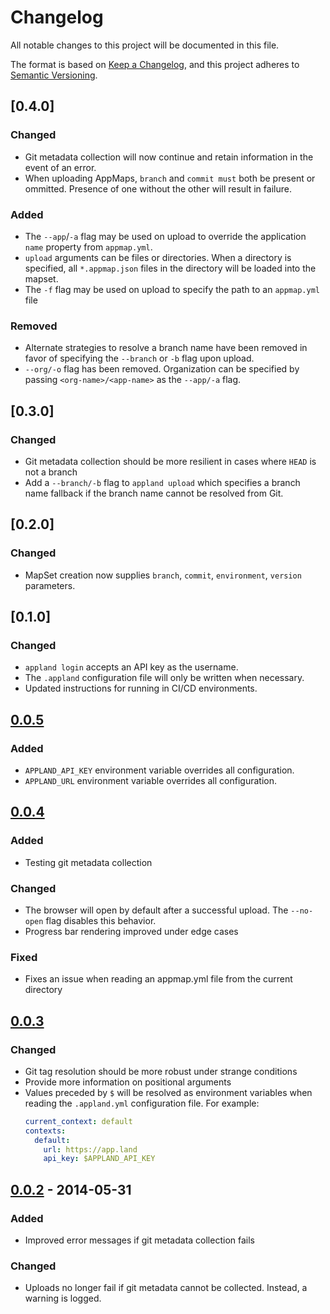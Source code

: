 # Changelog
All notable changes to this project will be documented in this file.

The format is based on [Keep a Changelog](https://keepachangelog.com/en/1.0.0/),
and this project adheres to [Semantic Versioning](https://semver.org/spec/v2.0.0.html).

## [0.4.0]
### Changed
- Git metadata collection will now continue and retain information in the event
  of an error.
- When uploading AppMaps, `branch` and `commit must` both be present or ommitted.
  Presence of one without the other will result in failure.

### Added
- The `--app`/`-a` flag may be used on upload to override the application
  `name` property from `appmap.yml`.
- `upload` arguments can be files or directories. When a directory is specified,
  all `*.appmap.json` files in the directory will be loaded into the mapset.
- The `-f` flag may be used on upload to specify the path to an `appmap.yml` file

### Removed
- Alternate strategies to resolve a branch name have been removed in favor of
  specifying the `--branch` or `-b` flag upon upload.
- `--org/-o` flag has been removed. Organization can be specified by passing `<org-name>/<app-name>` as the `--app/-a` flag.

## [0.3.0]
### Changed
- Git metadata collection should be more resilient in cases where `HEAD` is not
  a branch
- Add a `--branch/-b` flag to `appland upload` which specifies a branch name
  fallback if the branch name cannot be resolved from Git.

## [0.2.0]
### Changed
- MapSet creation now supplies `branch`, `commit`, `environment`, `version`
  parameters.

## [0.1.0]
### Changed
- `appland login` accepts an API key as the username.
- The `.appland` configuration file will only be written when necessary.
- Updated instructions for running in CI/CD environments.

## [0.0.5]
### Added
- `APPLAND_API_KEY` environment variable overrides all configuration.
- `APPLAND_URL` environment variable overrides all configuration.

## [0.0.4]
### Added
- Testing git metadata collection

### Changed
- The browser will open by default after a successful upload. The `--no-open`
  flag disables this behavior.
- Progress bar rendering improved under edge cases

### Fixed
- Fixes an issue when reading an appmap.yml file from the current directory

## [0.0.3]
### Changed
- Git tag resolution should be more robust under strange conditions
- Provide more information on positional arguments
- Values preceded by `$` will be resolved as environment variables when reading
  the `.appland.yml` configuration file. For example:
  ```yml
  current_context: default
  contexts:
    default:
      url: https://app.land
      api_key: $APPLAND_API_KEY
  ```

## [0.0.2] - 2014-05-31
### Added
- Improved error messages if git metadata collection fails

### Changed
- Uploads no longer fail if git metadata cannot be collected. Instead, a warning
  is logged.


[0.0.5]: https://github.com/applandinc/appland-cli/releases/tag/0.0.5
[0.0.4]: https://github.com/applandinc/appland-cli/releases/tag/0.0.4
[0.0.3]: https://github.com/applandinc/appland-cli/releases/tag/0.0.3
[0.0.2]: https://github.com/applandinc/appland-cli/releases/tag/0.0.2
[0.0.1]: https://github.com/applandinc/appland-cli/releases/tag/0.0.1
